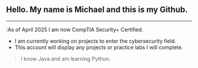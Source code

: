 ## Hello. My name is Michael and this is my Github.
__________________________________________________
:As of April 2025 I am now CompTIA Security+ Certified.

- I am currently working on projects to enter the cybersecurity field.
- This account will display any projects or practice labs I will complete.

>I know Java and am learning Python.
<!---
MichaelJbyte/MichaelJbyte is a ✨ special ✨ repository because its `README.md` (this file) appears on your GitHub profile.
You can click the Preview link to take a look at your changes.
--->
